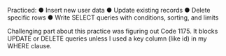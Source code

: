 Practiced:
● Insert new user data
● Update existing records
● Delete specific rows
● Write SELECT queries with conditions, sorting, and limits

Challenging part about this practice was figuring out Code 1175. It blocks UPDATE or DELETE queries unless I used a key column (like id) in my WHERE clause.
